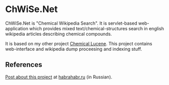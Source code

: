 ChWiSe.Net
==========

ChWiSe.Net is "Chemical Wikipedia Search". It is servlet-based web-application which provides mixed text/chemical-structures search in
english wikipedia articles describing chemical compounds.

It is based on my other project [Chemical Lucene](https://github.com/AlexanderSavochkin/MolecularLucene). This project contains web-interface and wikipedia dump proceesing and indexing stuff.

References
----------

[Post about this project](http://habrahabr.ru/post/185420/) at [habrahabr.ru](http://habrahabr.ru) (in Russian).

